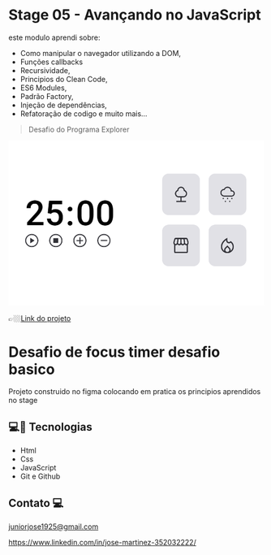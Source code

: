 
# Stage 05 - Avançando no JavaScript  

este modulo aprendi sobre:

- Como manipular o navegador utilizando a DOM, 
- Funções callbacks 
- Recursividade, 
- Principios do Clean Code, 
- ES6 Modules, 
- Padrão Factory, 
- Injeção de dependências, 
- Refatoração de codigo e muito mais... 


> Desafio do Programa Explorer 

![preview](./.github/desafio%20basico%20pomodoro.png)


👉🏼[Link do projeto](https://focus-timer-desafio-basico.netlify.app/)


# Desafio de focus timer desafio basico 


Projeto construido no figma colocando em pratica os principios aprendidos no stage 



##   💻🔧 Tecnologias

- Html 
- Css
- JavaScript
- Git e Github

## Contato 💻

juniorjose1925@gmail.com


https://www.linkedin.com/in/jose-martinez-352032222/

